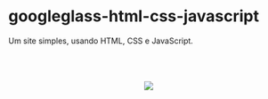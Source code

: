 # googleglass-html-css-javascript

Um site simples, usando HTML, CSS e JavaScript.
<br/>
<br/>
<a href="https://googleglass-html-css-javascript.netlify.app/" target="_blank"></a>
<br/>
<br/>
<p align="center">
    <img src="media/gif-readme.gif">
</p>